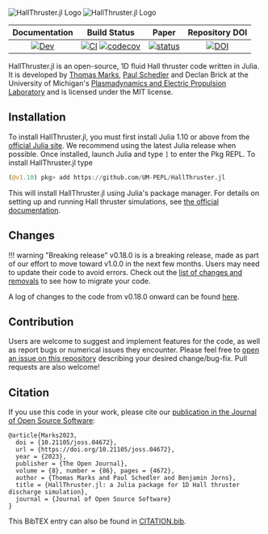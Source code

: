 ![HallThruster.jl Logo](./docs/src/assets/banner_light.svg#gh-dark-mode-only)
![HallThruster.jl Logo](./docs/src/assets/banner.svg#gh-light-mode-only)

| **Documentation** | **Build Status**| **Paper**| **Repository DOI**|
|:-------------------------------------------------------------------------------:|:-----------------------------------------------------------------------------------------------:|:-----------------------------------------------------------------------------------------------:|:-----------------------------------------------------------------------------------------------:|
| [![Dev](https://img.shields.io/badge/docs-dev-blue.svg)](https://UM-PEPL.github.io/HallThruster.jl/dev) | [![CI](https://github.com/UM-PEPL/HallThruster.jl/actions/workflows/ci.yml/badge.svg)](https://github.com/UM-PEPL/HallThruster.jl/actions/workflows/ci.yml) [![codecov](https://codecov.io/gh/UM-PEPL/HallThruster.jl/branch/main/graph/badge.svg?token=cEoGN49eZp)](https://codecov.io/gh/UM-PEPL/HallThruster.jl)| [![status](https://joss.theoj.org/papers/ce9cb7aa54df10d69ed248912e584f53/status.svg)](https://joss.theoj.org/papers/ce9cb7aa54df10d69ed248912e584f53) | [![DOI](https://zenodo.org/badge/394711445.svg)](https://zenodo.org/badge/latestdoi/394711445) |


HallThruster.jl is an open-source, 1D fluid Hall thruster code written in Julia. It is developed by [Thomas Marks](https://thomasmarks.space), [Paul Schedler](https://www.linkedin.com/in/paul-schedler-1b3b6b171/) and Declan Brick at the University of Michigan's [Plasmadynamics and Electric Propulsion Laboratory](https://pepl.engin.umich.edu) and is licensed under the MIT license.

## Installation

To install HallThruster.jl, you must first install Julia 1.10 or above from the [official Julia site](https://julialang.org/downloads/). We recommend using the latest Julia release when possible. Once installed, launch Julia and type `]` to enter the Pkg REPL. To install HallThruster.jl type

```julia
(@v1.10) pkg> add https://github.com/UM-PEPL/HallThruster.jl
```

This will install HallThruster.jl using Julia's package manager. For details on setting up and running Hall thruster simulations, see [the official documentation](https://UM-PEPL.github.io/HallThruster.jl/dev).

## Changes

!!! warning "Breaking release"
    v0.18.0 is is a breaking release, made as part of our effort to move toward v1.0.0 in the next few months.
    Users may need to update their code to avoid errors. 
    Check out the [list of changes and removals](NEWS.md) to see how to migrate your code.

A log of changes to the code from v0.18.0 onward can be found [here](NEWS.md).

## Contribution

Users are welcome to suggest and implement features for the code, as well as report bugs or numerical issues they encounter. Please feel free to [open an issue on this repository](https://github.com/UM-PEPL/HallThruster.jl/issues/new) describing your desired change/bug-fix. Pull requests are also welcome!

## Citation

If you use this code in your work, please cite our [publication in the Journal of Open Source Software](https://joss.theoj.org/papers/10.21105/joss.04672):

```
@article{Marks2023, 
  doi = {10.21105/joss.04672},
  url = {https://doi.org/10.21105/joss.04672},
  year = {2023},
  publisher = {The Open Journal},
  volume = {8}, number = {86}, pages = {4672},
  author = {Thomas Marks and Paul Schedler and Benjamin Jorns},
  title = {HallThruster.jl: a Julia package for 1D Hall thruster discharge simulation},
  journal = {Journal of Open Source Software} 
} 
```

 This BibTEX entry can also be found in [CITATION.bib](https://github.com/UM-PEPL/HallThruster.jl/blob/main/CITATION.bib).

